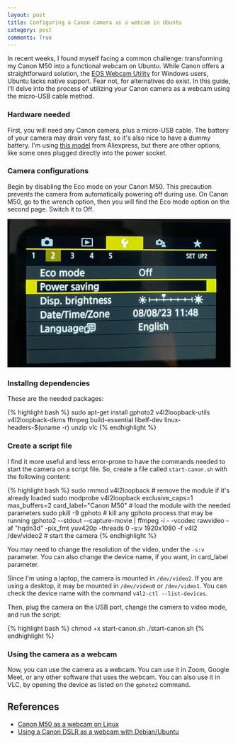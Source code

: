 ```yaml
---
layout: post
title: Configuring a Canon camera as a webcam in Ubuntu
category: post
comments: True
---
```


In recent weeks, I found myself facing a common challenge: transforming my Canon M50 into a functional webcam on Ubuntu. While Canon offers a straightforward solution, the [EOS Webcam Utility](https://www.usa.canon.com/cameras/eos-webcam-utility) for Windows users, Ubuntu lacks native support. Fear not, for alternatives do exist. In this guide, I'll delve into the process of utilizing your Canon camera as a webcam using the micro-USB cable method.

 <!--more-->

### Hardware needed

First, you will need any Canon camera, plus a micro-USB cable. The battery of your camera may drain very fast, so it's also nice to have a dummy battery. I'm using [this model](https://pt.aliexpress.com/item/4001053523952.html?spm=a2g0o.productlist.main.7.30df44211Tn0NR&algo_pvid=eac33e3c-80e3-44c8-bfae-ee96168f051e&algo_exp_id=eac33e3c-80e3-44c8-bfae-ee96168f051e-3&pdp_npi=4%40dis%21BRL%2152.47%2149.33%21%21%2110.20%21%21%402101f49f16915234827514532e83e3%2110000013819565073%21sea%21BR%21192545786%21&curPageLogUid=ZsUYHxJNx8y9) from Aliexpress, but there are other options, like some ones plugged directly into the power socket.

### Camera configurations

Begin by disabling the Eco mode on your Canon M50. This precaution prevents the camera from automatically powering off during use. On Canon M50, go to the wrench option, then you will find the Eco mode option on the second page. Switch it to Off.

![Eco mode Canon M50](/public/images/canonm5-ecomode.jpeg)

### Installng dependencies

These are the needed packages:

{% highlight bash %}
sudo apt-get install gphoto2 v4l2loopback-utils v4l2loopback-dkms ffmpeg build-essential libelf-dev linux-headers-$(uname -r) unzip vlc
{% endhighlight %}

### Create a script file

I find it more useful and less error-prone to have the commands needed to start the camera on a script file. So, create a file called `start-canon.sh` with the following content:

{% highlight bash %}
sudo rmmod v4l2loopback # remove the module if it's already loaded
sudo modprobe v4l2loopback exclusive_caps=1 max_buffers=2 card_label="Canon M50" # load the module with the needed parameters
sudo pkill -9 gphoto # kill any gphoto process that may be running
gphoto2 --stdout --capture-movie | ffmpeg -i - -vcodec rawvideo -af "hqdn3d" -pix_fmt yuv420p -threads 0 -s:v 1920x1080 -f v4l2 /dev/video2 # start the camera
{% endhighlight %}

You may need to change the resolution of the video, under the `-s:v` parameter. You can also change the device name, if you want, in card_label parameter.

Since I'm using a laptop, the camera is mounted in `/dev/video2`. If you are using a desktop, it may be mounted in `/dev/video0` or `/dev/video1`. You can check the device name with the command `v4l2-ctl --list-devices`.

Then, plug the camera on the USB port, change the camera to video mode, and run the script:

{% highlight bash %}
chmod +x start-canon.sh
./start-canon.sh
{% endhighlight %}

### Using the camera as a webcam

Now, you can use the camera as a webcam. You can use it in Zoom, Google Meet, or any other software that uses the webcam. You can also use it in VLC, by opening the device as listed on the `gphoto2` command.

## References

- [Canon M50 as a webcam on Linux](https://www.reddit.com/r/linuxquestions/comments/j0vb1x/using_canon_eos_m50_as_a_webcam/)
- [Using a Canon DSLR as a webcam with Debian/Ubuntu](https://maximevaillancourt.com/blog/canon-dslr-webcam-debian-ubuntu)
